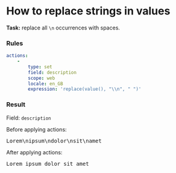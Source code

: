 [comment]: <> (This file is auto-generated based on example-provider.)
# How to replace strings in values

**Task:** replace all `\n` occurrences with spaces.

### Rules

```yaml
actions:
    -
        type: set
        field: description
        scope: web
        locale: en_GB
        expression: 'replace(value(), "\\n", " ")'
```

### Result

Field: `description`

Before applying actions: <pre>Lorem\nipsum\ndolor\nsit\namet</pre>

After applying actions: <pre>Lorem ipsum dolor sit amet</pre>
